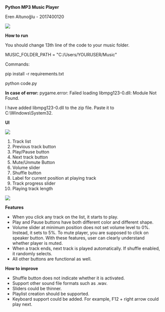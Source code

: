 **Python MP3 Music Player**

Eren Altunoğlu - 2017400120

![](RackMultipart20220613-1-7mm63_html_10cde913d42c20b.jpg)

**How to run**

You should change 13th line of the code to your music folder.

MUSIC\_FOLDER\_PATH = &quot;C:/Users/YOURUSER/Music&quot;

Commands:

pip install -r requirements.txt

python code.py

**In case of error:** pygame.error: Failed loading libmpg123-0.dll: Module Not Found.

I have added libmpg123-0.dll to the zip file. Paste it to C:\Windows\System32.

**UI**

![](RackMultipart20220613-1-7mm63_html_94075b65b8d9ce2e.jpg)

1. Track list
2. Previous track button
3. Play/Pause button
4. Next track button
5. Mute/Unmute Button
6. Volume slider
7. Shuffle button
8. Label for current position at playing track
9. Track progress slider
10. Playing track length

![](RackMultipart20220613-1-7mm63_html_771422a7537671af.jpg)

**Features**

- When you click any track on the list, it starts to play.
- Play and Pause buttons have both different color and different shape.
- Volume slider at minimum position does not set volume level to 0%. Instead, it sets to 5%. To mute player, you are supposed to click on speaker button. With these features, user can clearly understand whether player is muted.
- When a track ends, next track is played automatically. If shuffle enabled, it randomly selects.
- All other buttons are functional as well.

**How to improve**

- Shuffle button does not indicate whether it is activated.
- Support other sound file formats such as .wav.
- Sliders could be thinner.
- Playlist creation should be supported.
- Keyboard support could be added. For example, F12 + right arrow could play next.